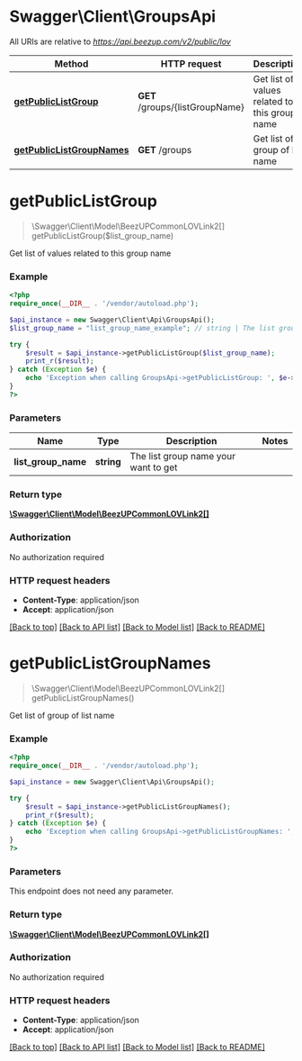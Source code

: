 # Swagger\Client\GroupsApi

All URIs are relative to *https://api.beezup.com/v2/public/lov*

Method | HTTP request | Description
------------- | ------------- | -------------
[**getPublicListGroup**](GroupsApi.md#getPublicListGroup) | **GET** /groups/{listGroupName} | Get list of values related to this group name
[**getPublicListGroupNames**](GroupsApi.md#getPublicListGroupNames) | **GET** /groups | Get list of group of list name


# **getPublicListGroup**
> \Swagger\Client\Model\BeezUPCommonLOVLink2[] getPublicListGroup($list_group_name)

Get list of values related to this group name

### Example
```php
<?php
require_once(__DIR__ . '/vendor/autoload.php');

$api_instance = new Swagger\Client\Api\GroupsApi();
$list_group_name = "list_group_name_example"; // string | The list group name your want to get

try {
    $result = $api_instance->getPublicListGroup($list_group_name);
    print_r($result);
} catch (Exception $e) {
    echo 'Exception when calling GroupsApi->getPublicListGroup: ', $e->getMessage(), PHP_EOL;
}
?>
```

### Parameters

Name | Type | Description  | Notes
------------- | ------------- | ------------- | -------------
 **list_group_name** | **string**| The list group name your want to get |

### Return type

[**\Swagger\Client\Model\BeezUPCommonLOVLink2[]**](../Model/BeezUPCommonLOVLink2.md)

### Authorization

No authorization required

### HTTP request headers

 - **Content-Type**: application/json
 - **Accept**: application/json

[[Back to top]](#) [[Back to API list]](../../README.md#documentation-for-api-endpoints) [[Back to Model list]](../../README.md#documentation-for-models) [[Back to README]](../../README.md)

# **getPublicListGroupNames**
> \Swagger\Client\Model\BeezUPCommonLOVLink2[] getPublicListGroupNames()

Get list of group of list name

### Example
```php
<?php
require_once(__DIR__ . '/vendor/autoload.php');

$api_instance = new Swagger\Client\Api\GroupsApi();

try {
    $result = $api_instance->getPublicListGroupNames();
    print_r($result);
} catch (Exception $e) {
    echo 'Exception when calling GroupsApi->getPublicListGroupNames: ', $e->getMessage(), PHP_EOL;
}
?>
```

### Parameters
This endpoint does not need any parameter.

### Return type

[**\Swagger\Client\Model\BeezUPCommonLOVLink2[]**](../Model/BeezUPCommonLOVLink2.md)

### Authorization

No authorization required

### HTTP request headers

 - **Content-Type**: application/json
 - **Accept**: application/json

[[Back to top]](#) [[Back to API list]](../../README.md#documentation-for-api-endpoints) [[Back to Model list]](../../README.md#documentation-for-models) [[Back to README]](../../README.md)

